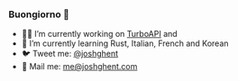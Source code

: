 ### Buongiorno 👋

- 👨‍💻 I’m currently working on [TurboAPI](https://turboapi.dev) and 
- 🌱 I’m currently learning Rust, Italian, French and Korean
- 🐦 Tweet me: [@joshghent](https://twitter.com/joshghent)
- 💌 Mail me: [me@joshghent.com](mailto:me@joshghent.com)

